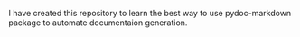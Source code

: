 I have created this repository to learn the best way to use pydoc-markdown package to automate documentaion generation.